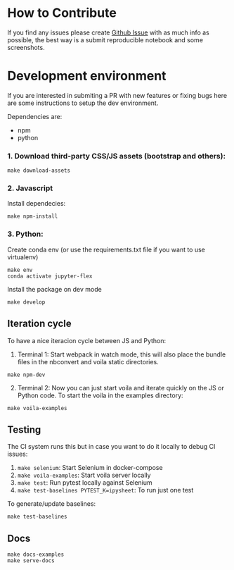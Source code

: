 # How to Contribute

If you find any issues please create [Github Issue](https://github.com/danielfrg/jupyter-flex/issues)
with as much info as possible, the best way is a submit reproducible notebook and
some screenshots.

# Development environment

If you are interested in submiting a PR with new features or fixing bugs
here are some instructions to setup the dev environment.

Dependencies are:
- npm
- python

### 1. Download third-party CSS/JS assets (bootstrap and others):

```
make download-assets
```

### 2. Javascript

Install dependecies:

```
make npm-install
```

### 3. Python:

Create conda env (or use the requirements.txt file if you want to use virtualenv)

```
make env
conda activate jupyter-flex
```

Install the package on dev mode

```
make develop
```

## Iteration cycle

To have a nice iteracion cycle between JS and Python:

1. Terminal 1: Start webpack in watch mode, this will also place the bundle files in the
nbconvert and voila static directories.

```
make npm-dev
```

2. Terminal 2: Now you can just start voila and iterate quickly on the JS or Python code.
To start the voila in the examples directory:

```
make voila-examples
```

## Testing

The CI system runs this but in case you want to do it locally to debug CI issues:

1. `make selenium`: Start Selenium in docker-compose
2. `make voila-examples`: Start voila server locally
3. `make test`: Run pytest locally against Selenium
4. `make test-baselines PYTEST_K=ipysheet`: To run just one test

To generate/update baselines:

```
make test-baselines
```

## Docs

```
make docs-examples
make serve-docs
```
